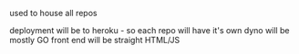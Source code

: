 used to house all repos

deployment will be to heroku - so each repo will have it's own dyno
will be mostly GO
front end will be straight HTML/JS
